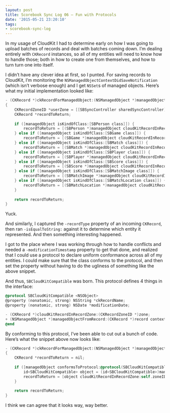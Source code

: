 ```yaml
---
layout: post
title: Scorebook Sync Log 06 – Fun with Protocols
date: '2015-05-21 23:20:10'
tags:
- scorebook-sync-log
---
```


In my usage of CloudKit I had to determine early on how I was going to upload batches of records and deal with batches coming down. I’m dealing entirely with `CKRecord` instances, so all of my entities will need to know how to handle those; both in how to create one from themselves, and how to turn turn one into itself. 

I didn’t have any clever idea at first, so I punted. For saving records to CloudKit, I’m monitoring the `NSManagedObjectContextDidSaveNotification` (which isn’t verbose enough) and I get `NSSet`s of managed objects. Here’s what my initial implementation looked like:

```objectivec
- (CKRecord *)ckRecordForManagedObject:(NSManagedObject *)managedObject
{
    CKRecordZoneID *userZone = [[SBSyncController sharedSyncController] userRecordZone];
    CKRecord *recordToReturn;
    
    if ([managedObject isKindOfClass:[SBPerson class]]) {
        recordToReturn = [(SBPerson *)managedObject cloudKitRecordInRecordZone:userZone];
    } else if ([managedObject isKindOfClass:[SBGame class]]) {
        recordToReturn = [(SBGame *)managedObject cloudKitRecordInRecordZone:userZone];
    } else if ([managedObject isKindOfClass:[SBMatch class]]) {
        recordToReturn = [(SBMatch *)managedObject cloudKitRecordInRecordZone:userZone];
    } else if ([managedObject isKindOfClass:[SBPlayer class]]) {
        recordToReturn = [(SBPlayer *)managedObject cloudKitRecordInRecordZone:userZone];
    } else if ([managedObject isKindOfClass:[SBScore class]]) {
        recordToReturn = [(SBScore *)managedObject cloudKitRecordInRecordZone:userZone];
    } else if ([managedObject isKindOfClass:[SBMatchImage class]]) {
        recordToReturn = [(SBMatchImage *)managedObject cloudKitRecordInRecordZone:userZone];
    } else if ([managedObject isKindOfClass:[SBMatchLocation class]]) {
        recordToReturn = [(SBMatchLocation *)managedObject cloudKitRecordInRecordZone:userZone];
    }
    
    return recordToReturn;
}
```

Yuck.

And similarly, I captured the `-recordType` property of an incoming `CKRecord`, then ran `-isEqualToString:` against it to determine which entity it represented. And then something interesting happened.

I got to the place where I was working through how to handle conflicts and needed a `-modificationTimestamp` property to get that done, and realized that I could use a protocol to declare uniform conformance across all of my entities. I could make sure that the class conforms to the protocol, and then set the property without having to do the ugliness of something like the above snippet.

And thus, `SBCloudKitCompatible` was born. This protocol defines 4 things in the interface:

```objectivec
@protocol SBCloudKitCompatible <NSObject>
@property (nonatomic, strong) NSString *ckRecordName;
@property (nonatomic, strong) NSDate *modificationDate;

- (CKRecord *)cloudKitRecordInRecordZone:(CKRecordZoneID *)zone;
+ (NSManagedObject *)managedObjectFromRecord:(CKRecord *)record context:(NSManagedObjectContext *)context;
@end
```

By conforming to this protocol, I’ve been able to cut out a bunch of code. Here’s what the snippet above now looks like:

```objectivec
- (CKRecord *)ckRecordForManagedObject:(NSManagedObject *)managedObject
{
    CKRecord *recordToReturn = nil;
    
    if ([managedObject conformsToProtocol:@protocol(SBCloudKitCompatible)]) {
        id<SBCloudKitCompatible> object = (id<SBCloudKitCompatible>)managedObject;
        recordToReturn = [object cloudKitRecordInRecordZone:self.zoneID];
    }
    
    return recordToReturn;
}
```

I think we can agree that it looks way, way better.